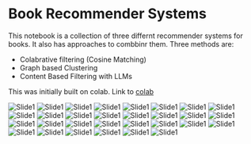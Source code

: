 # Book Recommender Systems

This notebook is a collection of three differnt recommender systems for books. It also has approaches to combbinr them. 
Three methods are: 

* Colabrative filtering (Cosine Matching)
* Graph based Clustering
* Content Based Filtering with LLMs   



This was initially built on colab.
Link to [colab]([url](https://colab.research.google.com/drive/1m99qifQb3ga2VahMe5WNR6gAAMmiWdtJ?authuser=1#scrollTo=BE1C45oSGLIz))


![Slide1](https://github.com/ArindamRoy23/Book-Crossing-Dataset_Book_Recommender/blob/main/Book%20Recommender/Slide1.JPG)
![Slide1](https://github.com/ArindamRoy23/Book-Crossing-Dataset_Book_Recommender/blob/main/Book%20Recommender/Slide2.JPG)
![Slide1](https://github.com/ArindamRoy23/Book-Crossing-Dataset_Book_Recommender/blob/main/Book%20Recommender/Slide3.JPG)
![Slide1](https://github.com/ArindamRoy23/Book-Crossing-Dataset_Book_Recommender/blob/main/Book%20Recommender/Slide4.JPG)
![Slide1](https://github.com/ArindamRoy23/Book-Crossing-Dataset_Book_Recommender/blob/main/Book%20Recommender/Slide5.JPG)
![Slide1](https://github.com/ArindamRoy23/Book-Crossing-Dataset_Book_Recommender/blob/main/Book%20Recommender/Slide6.JPG)
![Slide1](https://github.com/ArindamRoy23/Book-Crossing-Dataset_Book_Recommender/blob/main/Book%20Recommender/Slide7.JPG)
![Slide1](https://github.com/ArindamRoy23/Book-Crossing-Dataset_Book_Recommender/blob/main/Book%20Recommender/Slide8.JPG)
![Slide1](https://github.com/ArindamRoy23/Book-Crossing-Dataset_Book_Recommender/blob/main/Book%20Recommender/Slide9.JPG)
![Slide1](https://github.com/ArindamRoy23/Book-Crossing-Dataset_Book_Recommender/blob/main/Book%20Recommender/Slide10.JPG)
![Slide1](https://github.com/ArindamRoy23/Book-Crossing-Dataset_Book_Recommender/blob/main/Book%20Recommender/Slide11.JPG)
![Slide1](https://github.com/ArindamRoy23/Book-Crossing-Dataset_Book_Recommender/blob/main/Book%20Recommender/Slide12.JPG)
![Slide1](https://github.com/ArindamRoy23/Book-Crossing-Dataset_Book_Recommender/blob/main/Book%20Recommender/Slide13.JPG)
![Slide1](https://github.com/ArindamRoy23/Book-Crossing-Dataset_Book_Recommender/blob/main/Book%20Recommender/Slide14.JPG)
![Slide1](https://github.com/ArindamRoy23/Book-Crossing-Dataset_Book_Recommender/blob/main/Book%20Recommender/Slide15.JPG)
![Slide1](https://github.com/ArindamRoy23/Book-Crossing-Dataset_Book_Recommender/blob/main/Book%20Recommender/Slide16.JPG)
![Slide1](https://github.com/ArindamRoy23/Book-Crossing-Dataset_Book_Recommender/blob/main/Book%20Recommender/Slide17.JPG)
![Slide1](https://github.com/ArindamRoy23/Book-Crossing-Dataset_Book_Recommender/blob/main/Book%20Recommender/Slide18.JPG)
![Slide1](https://github.com/ArindamRoy23/Book-Crossing-Dataset_Book_Recommender/blob/main/Book%20Recommender/Slide19.JPG)
![Slide1](https://github.com/ArindamRoy23/Book-Crossing-Dataset_Book_Recommender/blob/main/Book%20Recommender/Slide20.JPG)
![Slide1](https://github.com/ArindamRoy23/Book-Crossing-Dataset_Book_Recommender/blob/main/Book%20Recommender/Slide21.JPG)
![Slide1](https://github.com/ArindamRoy23/Book-Crossing-Dataset_Book_Recommender/blob/main/Book%20Recommender/Slide22.JPG)
![Slide1](https://github.com/ArindamRoy23/Book-Crossing-Dataset_Book_Recommender/blob/main/Book%20Recommender/Slide23.JPG)
![Slide1](https://github.com/ArindamRoy23/Book-Crossing-Dataset_Book_Recommender/blob/main/Book%20Recommender/Slide24.JPG)
![Slide1](https://github.com/ArindamRoy23/Book-Crossing-Dataset_Book_Recommender/blob/main/Book%20Recommender/Slide25.JPG)
![Slide1](https://github.com/ArindamRoy23/Book-Crossing-Dataset_Book_Recommender/blob/main/Book%20Recommender/Slide26.JPG)
![Slide1](https://github.com/ArindamRoy23/Book-Crossing-Dataset_Book_Recommender/blob/main/Book%20Recommender/Slide27.JPG)
![Slide1](https://github.com/ArindamRoy23/Book-Crossing-Dataset_Book_Recommender/blob/main/Book%20Recommender/Slide28.JPG)
![Slide1](https://github.com/ArindamRoy23/Book-Crossing-Dataset_Book_Recommender/blob/main/Book%20Recommender/Slide29.JPG)
![Slide1](https://github.com/ArindamRoy23/Book-Crossing-Dataset_Book_Recommender/blob/main/Book%20Recommender/Slide30.JPG)

